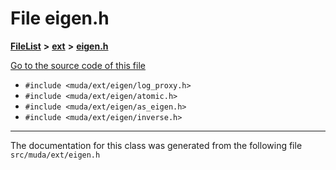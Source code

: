 

# File eigen.h



[**FileList**](files.md) **>** [**ext**](dir_dee31a662aa40cb7fc08cb07824f4a9a.md) **>** [**eigen.h**](eigen_8h.md)

[Go to the source code of this file](eigen_8h_source.md)



* `#include <muda/ext/eigen/log_proxy.h>`
* `#include <muda/ext/eigen/atomic.h>`
* `#include <muda/ext/eigen/as_eigen.h>`
* `#include <muda/ext/eigen/inverse.h>`


































































------------------------------
The documentation for this class was generated from the following file `src/muda/ext/eigen.h`

